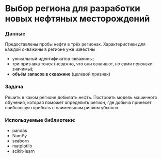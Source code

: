 # Выбор региона для разработки новых нефтяных месторождений
### Данные
Предоставлены пробы нефти в трёх регионах. Характеристики для каждой скважины в регионе уже известны

- уникальный идентификатор скважины;
- три признака точек (неважно, что они означают, но сами признаки значимы);
- **объём запасов в скважине** (целевой признак)

### Задача
Решить в каком регионе добывать нефть. Построить модель машинного обучения, которая поможет определить регион, где добыча принесет наибольшую прибыль с наименьшим риском убытков

### Используемые библиотеки:
- pandas
- NumPy
- seaborn
- matplotlib
- scikit-learn
